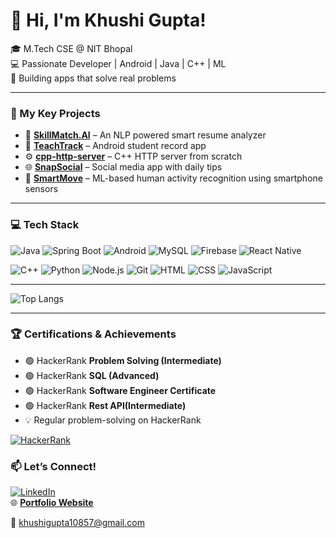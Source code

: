 # 👋 Hi, I'm Khushi Gupta!

🎓 M.Tech CSE @ NIT Bhopal  
💻 Passionate Developer | Android | Java | C++ | ML  
🚀 Building apps that solve real problems

---

### 🌟 My Key Projects

- 📘 **[SkillMatch.AI](https://github.com/Khushi0389/skillmatch-ai)** – An NLP powered smart resume analyzer 
- 📱 **[TeachTrack](https://github.com/Khushi0389/TeachTrack)** – Android student record app  
- ⚙️ **[cpp-http-server](https://github.com/Khushi0389/cpp-http-server)** – C++ HTTP server from scratch  
- 🌐 **[SnapSocial](https://github.com/Khushi0389/SnapSocial)** – Social media app with daily tips  
- 🧠 **[SmartMove](https://github.com/Khushi0389/SmartMove-HAR-Project)** – ML-based human activity recognition using smartphone sensors  


---

### 💻 Tech Stack

![Java](https://img.shields.io/badge/Java-007396?style=for-the-badge&logo=java&logoColor=white)
![Spring Boot](https://img.shields.io/badge/Spring_Boot-6DB33F?style=for-the-badge&logo=spring-boot&logoColor=white)
![Android](https://img.shields.io/badge/Android-3DDC84?style=for-the-badge&logo=android&logoColor=white)
![MySQL](https://img.shields.io/badge/MySQL-4479A1?style=for-the-badge&logo=mysql&logoColor=white)
![Firebase](https://img.shields.io/badge/Firebase-FFCA28?style=for-the-badge&logo=firebase&logoColor=black)
![React Native](https://img.shields.io/badge/React_Native-20232A?style=for-the-badge&logo=react&logoColor=61DAFB)

![C++](https://img.shields.io/badge/C++-00599C?style=for-the-badge&logo=c%2B%2B&logoColor=white)
![Python](https://img.shields.io/badge/Python-3776AB?style=for-the-badge&logo=python&logoColor=white)
![Node.js](https://img.shields.io/badge/Node.js-339933?style=for-the-badge&logo=nodedotjs&logoColor=white)
![Git](https://img.shields.io/badge/Git-F05032?style=for-the-badge&logo=git&logoColor=white)
![HTML](https://img.shields.io/badge/HTML5-E34F26?style=for-the-badge&logo=html5&logoColor=white)
![CSS](https://img.shields.io/badge/CSS3-1572B6?style=for-the-badge&logo=css3&logoColor=white)
![JavaScript](https://img.shields.io/badge/JavaScript-F7DF1E?style=for-the-badge&logo=javascript&logoColor=black)

---


<!-- Top languages -->
![Top Langs](https://github-readme-stats.vercel.app/api/top-langs/?username=Khushi0389&layout=compact&theme=tokyonight)

---

### 🏆 Certifications & Achievements

- 🟢 HackerRank **Problem Solving (Intermediate)**
- 🟢 HackerRank **SQL (Advanced)**
- 🟢 HackerRank **Software Engineer Certificate**
- 🟢 HackerRank **Rest API(Intermediate)**
- 💡 Regular problem-solving on HackerRank

[![HackerRank](https://img.shields.io/badge/HackerRank-2EC866?style=for-the-badge&logo=HackerRank&logoColor=white)](https://www.hackerrank.com/profile/khushigupta10857)



### 📫 Let’s Connect!

[![LinkedIn](https://img.shields.io/badge/LinkedIn-blue?logo=linkedin)](https://linkedin.com/in/khushi-gupta-844195300)  
🌐 [**Portfolio Website**](https://khushi0389.github.io/My_Portfolio) 

📧 khushigupta10857@gmail.com
